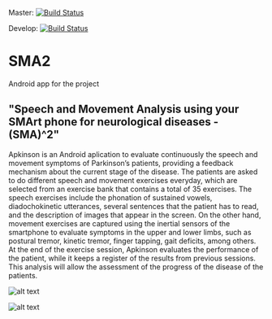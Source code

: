 Master: [![Build Status](https://travis-ci.org/jcvasquezc/SMA2.svg?branch=master)](https://travis-ci.org/jcvasquezc/SMA2)

Develop: [![Build Status](https://travis-ci.org/jcvasquezc/SMA2.svg?branch=develop)](https://travis-ci.org/jcvasquezc/SMA2)

# SMA2

Android app for the project 

## "Speech and Movement Analysis using your SMArt phone for neurological diseases - (SMA)^2"

Apkinson is an Android aplication to evaluate continuously the speech and movement symptoms of Parkinson’s patients, providing a feedback mechanism about the current stage of the disease. The patients are asked to do different speech and movement exercises everyday, which are selected from an exercise bank that contains a total of 35 exercises. The speech exercises include the phonation of sustained vowels, diadochokinetic utterances, several sentences that the patient has to read, and the description of images that appear in the screen. On the other hand, movement exercises are captured using the inertial sensors of the smartphone to evaluate symptoms in the upper and lower limbs, such as postural tremor, kinetic tremor, finger tapping, gait deficits, among others.
At the end of the exercise session, Apkinson evaluates the performance of the patient, while it keeps a register of the results from previous sessions. This analysis will allow the assessment of the progress of the disease of the patients.

![alt text](https://jcvasquezc.github.io/software/apkinson/Apkinson1.png)

![alt text](https://jcvasquezc.github.io/software/apkinson/Apkinson2.png)





